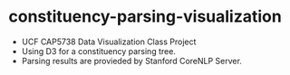 # constituency-parsing-visualization

 * UCF CAP5738 Data Visualization Class Project
 * Using D3 for a constituency parsing tree.
 * Parsing results are provieded by Stanford CoreNLP Server.
